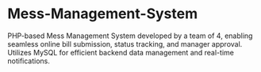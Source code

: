 # Mess-Management-System
PHP-based Mess Management System developed by a team of 4, enabling seamless online bill submission, status tracking, and manager approval. Utilizes MySQL for efficient backend data management and real-time notifications.
